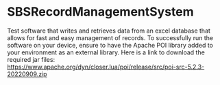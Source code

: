 # SBSRecordManagementSystem
Test software that writes and retrieves data from an excel database that allows for fast and easy management of records. To successfully run the software on your device, ensure to have the Apache POI library added to your environment as an external library. Here is a link to download the required jar files: https://www.apache.org/dyn/closer.lua/poi/release/src/poi-src-5.2.3-20220909.zip

